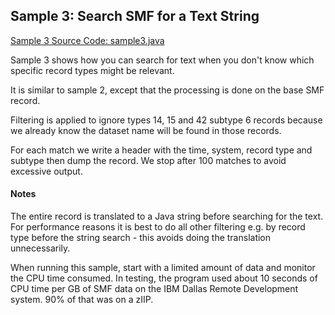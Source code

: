 ## Sample 3: Search SMF for a Text String 

[Sample 3 Source Code: sample3.java](./src/sample3.java)

Sample 3 shows how you can search for text when you don't know which specific record types might be relevant.

It is similar to sample 2, except that the processing is done on the base SMF record.

Filtering is applied to ignore types 14, 15 and 42 subtype 6 records because we already know the dataset name will
be found in those records.

For each match we write a header with the time, system, record type and subtype then dump the record. We stop
after 100 matches to avoid excessive output.

#### Notes

The entire record is translated to a Java string before searching for the text. For performance reasons it is best
to do all other filtering e.g. by record type before the string search - this avoids doing the translation unnecessarily.

When running this sample, start with a limited amount of data and monitor the CPU time consumed. In testing,
the program used about 10 seconds of CPU time per GB of SMF data on the IBM Dallas Remote Development system. 90%
of that was on a zIIP.